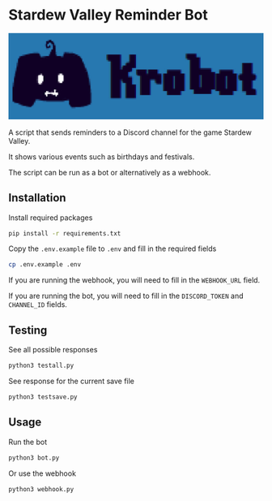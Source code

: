 # Stardew Valley Reminder Bot

![Krobot](img/krobotbannerlarge.png)

A script that sends reminders to a Discord channel for the game Stardew Valley.

It shows various events such as birthdays and festivals.

The script can be run as a bot or alternatively as a webhook.

## Installation

Install required packages
```bash
pip install -r requirements.txt
```

Copy the `.env.example` file to `.env` and fill in the required fields
```bash
cp .env.example .env
```

If you are running the webhook, you will need to fill in the `WEBHOOK_URL` field.

If you are running the bot, you will need to fill in the `DISCORD_TOKEN` and `CHANNEL_ID` fields.

## Testing

See all possible responses
```bash
python3 testall.py
```

See response for the current save file
```bash
python3 testsave.py
```

## Usage

Run the bot
```bash
python3 bot.py
```

Or use the webhook
```bash
python3 webhook.py
```
